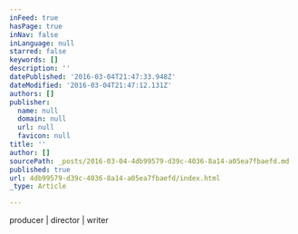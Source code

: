 ```yaml
---
inFeed: true
hasPage: true
inNav: false
inLanguage: null
starred: false
keywords: []
description: ''
datePublished: '2016-03-04T21:47:33.948Z'
dateModified: '2016-03-04T21:47:12.131Z'
authors: []
publisher:
  name: null
  domain: null
  url: null
  favicon: null
title: ''
author: []
sourcePath: _posts/2016-03-04-4db99579-d39c-4036-8a14-a05ea7fbaefd.md
published: true
url: 4db99579-d39c-4036-8a14-a05ea7fbaefd/index.html
_type: Article

---
```

producer | director | writer